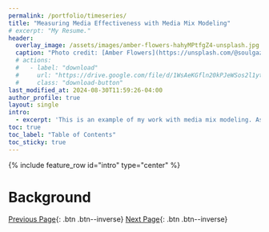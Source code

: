 ```yaml
---
permalink: /portfolio/timeseries/
title: "Measuring Media Effectiveness with Media Mix Modeling"
# excerpt: "My Resume."
header:
  overlay_image: /assets/images/amber-flowers-hahyMPtfgZ4-unsplash.jpg
  caption: "Photo credit: [Amber Flowers](https://unsplash.com/@soulgazephotography) on [Unsplash](https://unsplash.com)"
  # actions:
  #   - label: "download"
  #     url: "https://drive.google.com/file/d/1WsAeKGfln20kPJeWSos2l1yt7OfvGzwF/view?usp=drive_link"
  #     class: "download-button"
last_modified_at: 2024-08-30T11:59:26-04:00
author_profile: true
layout: single
intro: 
  - excerpt: 'This is an example of my work with media mix modeling. As noted in the methodology, there was actually a lot of work that enabled this. Overall, this was a great success, which we were able to replicate for many of our clients.'
toc: true
toc_label: "Table of Contents"
toc_sticky: true
---
```

{% include feature_row id="intro" type="center" %}
# Background


[Previous Page](/portfolio/mediamix/){: .btn .btn--inverse}
[Next Page](#link){: .btn .btn--inverse}